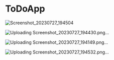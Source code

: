 # ToDoApp
![Screenshot_20230727_194504](https://github.com/seydanurkuvvetli/ToDoApp/assets/72807269/67f33f2c-4f81-412e-9ef1-0cb99c733d3c)

![Uploading Screenshot_20230727_194430.png…]()

![Uploading Screenshot_20230727_194149.png…]()

![Uploading Screenshot_20230727_194532.png…]()
